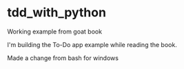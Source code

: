 # tdd_with_python
Working example from goat book

I'm building the To-Do app example while reading the book.

Made a change from bash for windows

